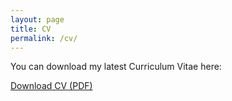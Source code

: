 ```yaml
---
layout: page
title: CV
permalink: /cv/
---
```


You can download my latest Curriculum Vitae here:

[Download CV (PDF)](/assets/pdf/Nijinxose_CV5.pdf)

<!-- 
Instructions:
1. Place your CV PDF file in the `assets/pdf/` directory.
2. Update the filename in the link above (`your_cv_filename.pdf`) to match your actual CV file name.
3. Make sure the `assets/pdf` directory exists in your repository.
-->
